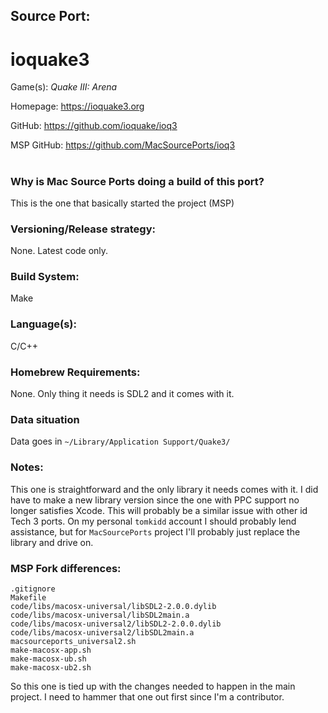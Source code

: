 ## Source Port:
# ioquake3

Game(s): *Quake III: Arena*

Homepage: https://ioquake3.org

GitHub: https://github.com/ioquake/ioq3

MSP GitHub: https://github.com/MacSourcePorts/ioq3

#
### Why is Mac Source Ports doing a build of this port?
This is the one that basically started the project (MSP)

### Versioning/Release strategy:
None. Latest code only. 

### Build System: 
Make

### Language(s):
C/C++

### Homebrew Requirements:

None. Only thing it needs is SDL2 and it comes with it. 

### Data situation
Data goes in `~/Library/Application Support/Quake3/`

### Notes:
This one is straightforward and the only library it needs comes with it. I did have to make a new library version since the one with PPC support no longer satisfies Xcode. This will probably be a similar issue with other id Tech 3 ports. On my personal `tomkidd` account I should probably lend assistance, but for `MacSourcePorts` project I'll probably just replace the library and drive on. 

### MSP Fork differences:
```
.gitignore
Makefile
code/libs/macosx-universal/libSDL2-2.0.0.dylib
code/libs/macosx-universal/libSDL2main.a
code/libs/macosx-universal2/libSDL2-2.0.0.dylib
code/libs/macosx-universal2/libSDL2main.a
macsourceports_universal2.sh
make-macosx-app.sh
make-macosx-ub.sh
make-macosx-ub2.sh
```

So this one is tied up with the changes needed to happen in the main project. I need to hammer that one out first since I'm a contributor. 